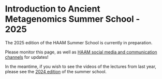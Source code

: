 # Introduction to Ancient Metagenomics Summer School - 2025

The 2025 edition of the HAAM Summer School is currently in preparation.

Please monitor this page, as well as [HAAM social media and communication channels](https://haam-community.github.io/about/) for updates!

In the meantime, if you wish to see the videos of the lectures from last year, please see the [2024 edition](/2024/) of the summer school. 
<!-- If you wish to run the practical sessions in your own time, please see the draft SPAAM 'Introduction to Ancient Metagenomics' textbook [here](https://www.spaam-community.org/intro-to-ancient-metagenomics-book/). -->
